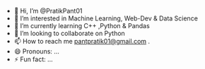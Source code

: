 - 👋 Hi, I’m @PratikPant01
- 👀 I’m interested in Machine Learning, Web-Dev & Data Science 
- 🌱 I’m currently learning C++ ,Python & Pandas
- 💞️ I’m looking to collaborate on Python 
- 📫 How to reach me pantpratik01@gmail.com .
- 😄 Pronouns: ...
- ⚡ Fun fact: ...

<!---
PratikPant01/PratikPant01 is a ✨ special ✨ repository because its `README.md` (this file) appears on your GitHub profile.
You can click the Preview link to take a look at your changes.
--->

